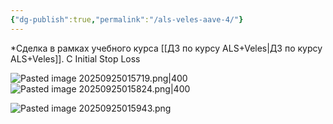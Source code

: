 ```yaml
---
{"dg-publish":true,"permalink":"/als-veles-aave-4/"}
---
```


*Сделка в рамках учебного курса [[ДЗ по курсу ALS+Veles\|ДЗ по курсу ALS+Veles]]. С Initial Stop Loss

![Pasted image 20250925015719.png|400](/img/user/media/Pasted%20image%2020250925015719.png)
![Pasted image 20250925015824.png|400](/img/user/media/Pasted%20image%2020250925015824.png)

![Pasted image 20250925015943.png](/img/user/media/Pasted%20image%2020250925015943.png)